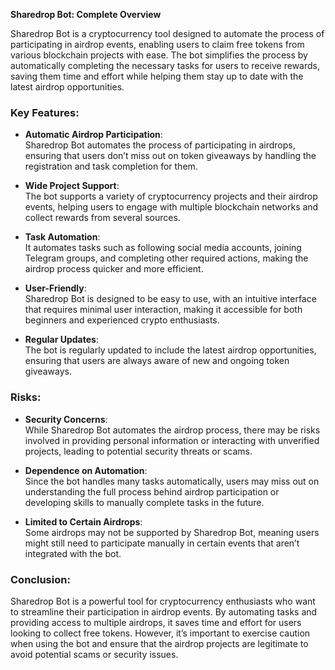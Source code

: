 **Sharedrop Bot: Complete Overview**

Sharedrop Bot is a cryptocurrency tool designed to automate the process of participating in airdrop events, enabling users to claim free tokens from various blockchain projects with ease. The bot simplifies the process by automatically completing the necessary tasks for users to receive rewards, saving them time and effort while helping them stay up to date with the latest airdrop opportunities.

### Key Features:
- **Automatic Airdrop Participation**:  
   Sharedrop Bot automates the process of participating in airdrops, ensuring that users don’t miss out on token giveaways by handling the registration and task completion for them.

- **Wide Project Support**:  
   The bot supports a variety of cryptocurrency projects and their airdrop events, helping users to engage with multiple blockchain networks and collect rewards from several sources.

- **Task Automation**:  
   It automates tasks such as following social media accounts, joining Telegram groups, and completing other required actions, making the airdrop process quicker and more efficient.

- **User-Friendly**:  
   Sharedrop Bot is designed to be easy to use, with an intuitive interface that requires minimal user interaction, making it accessible for both beginners and experienced crypto enthusiasts.

- **Regular Updates**:  
   The bot is regularly updated to include the latest airdrop opportunities, ensuring that users are always aware of new and ongoing token giveaways.

### Risks:
- **Security Concerns**:  
   While Sharedrop Bot automates the airdrop process, there may be risks involved in providing personal information or interacting with unverified projects, leading to potential security threats or scams.

- **Dependence on Automation**:  
   Since the bot handles many tasks automatically, users may miss out on understanding the full process behind airdrop participation or developing skills to manually complete tasks in the future.

- **Limited to Certain Airdrops**:  
   Some airdrops may not be supported by Sharedrop Bot, meaning users might still need to participate manually in certain events that aren’t integrated with the bot.

### Conclusion:
Sharedrop Bot is a powerful tool for cryptocurrency enthusiasts who want to streamline their participation in airdrop events. By automating tasks and providing access to multiple airdrops, it saves time and effort for users looking to collect free tokens. However, it’s important to exercise caution when using the bot and ensure that the airdrop projects are legitimate to avoid potential scams or security issues.
